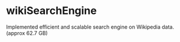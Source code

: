 # wikiSearchEngine
Implemented efficient and scalable search engine on Wikipedia data.(approx 62.7 GB)
